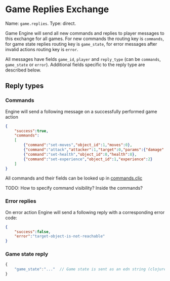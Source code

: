 # Game Replies Exchange

Name: `game.replies`.
Type: direct.

Game Engine will send all new commands and replies to player messages to this exchange for all games.
For new commands the routing key is `commands`, for game state replies routing key is `game_state`, for error messages after invalid actions routing key is `error`.

All messages have fields `game_id`, `player` and `reply_type` (can be `commands`, `game_state` or `error`). Additional fields specific to the reply type are described below.

## Reply types

### Commands

Engine will send a following message on a successfully performed game action
```json
{
    "success":true,
    "commands":
    [
        {"command":"set-moves","object_id":1,"moves":0},
        {"command":"attack","attacker":1,"target":0,"params":{"damage":2,"outcome":"critical","type":"melee"}},
        {"command":"set-health","object_id":0,"health":8},
        {"command":"set-experience","object_id":1,"experience":2}
    ]
}
```

All commands and their fields can be looked up in [commands.cljc](https://github.com/gavr-games/kingdom-g/blob/master/engine/src/engine/commands.cljc)

TODO: How to specify command visibility? Inside the commands?

### Error replies

On error action Engine will send a following reply with a corresponding error code:

```json
{
    "success":false,
    "error":"target-object-is-not-reachable"
}
```

### Game state reply

```js
{
    "game_state":"..."  // Game state is sent as an edn string (clojure data format)
}
```

